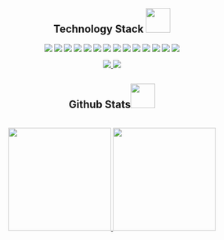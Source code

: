 <p align="center">

<h2 align="center">Technology Stack <img src="https://github.com/joaorodriguesz/joaorodriguesz/blob/main/images/laptop.gif" width="50"></h2>

<p align="center">
<img src="https://img.shields.io/badge/-java-E34A86?style=flat-square&logo=java"/>
<img src="https://img.shields.io/badge/-PHP-black?style=flat-square&logo=php"/>
<img src="https://img.shields.io/badge/-Nodejs-black?style=flat-square&logo=Node.js"/>
<img src="https://img.shields.io/badge/-JavaScript-black?style=flat-square&logo=javascript"/>
<img src="https://img.shields.io/badge/-TypeScript-black?style=flat-square&logo=typescript"/>
<img src="https://img.shields.io/badge/-HTML5-E34F26?style=flat-square&logo=html5&logoColor=white"/>
<img src="https://img.shields.io/badge/-CSS3-1572B6?style=flat-square&logo=css3"/>
<img src="https://img.shields.io/badge/-Bootstrap-563D7C?style=flat-square&logo=bootstrap"/>
<img src="https://img.shields.io/badge/-Angular-black?style=flat-square&logo=angular"/>
<img src="https://img.shields.io/badge/-MySQL-black?style=flat-square&logo=mysql"/>
<img src="https://img.shields.io/badge/-PostgreSQL-black?style=flat-square&logo=postgresql"/>
<img src="https://img.shields.io/badge/-MongoDB-black?style=flat-square&logo=mongodb"/>
<img src="https://img.shields.io/badge/-Git-black?style=flat-square&logo=git"/>
<img src="https://img.shields.io/badge/-GitHub-black?style=flat-square&logo=github"/>
</p>

<p align="center">
<!-- <img src="https://img.shields.io/badge/-ritik-purple?style=flat-square&logo=instagram&logoColor=white&link=https://www.instagram.com/pinkdogg307/"/> -->
<a href="mailto: joaopaulomoreirarodrigues@gmail.com@gmail.com">
 <img src="https://img.shields.io/badge/-joaopaulomoreirarodrigues@gmail.com-c14438?style=flat-square&logo=Gmail&logoColor=white&link=mailto:joaopaulomoreirarodrigues@gmail.com@gmail.com"/>
</a>
<a href="https://www.linkedin.com/in/jo%C3%A3o-paulo-m-rodrigues-236368209/">
 <img src="https://img.shields.io/badge/-joaorodriguesz-blue?style=flat-square&logo=Linkedin&logoColor=white&link=https://www.linkedin.com/in/jo%C3%A3o-paulo-m-rodrigues-236368209/"/>
</a>
</a>
</p>


<h2 align="center">
  Github Stats<img src="https://media.giphy.com/media/VgCDAzcKvsR6OM0uWg/giphy.gif" width="50">
</h2>
 
<br>
<div align="center">
  <a href="https://github.com/JoaoPauloMRodrigues">
  <img height="210em" src="https://github-readme-stats.vercel.app/api?username=joaorodriguesz&show_icons=true&theme=onedark&include_all_commits=true&count_private=true"/>
  <img height="210em" src="https://github-readme-stats.vercel.app/api/top-langs/?username=joaorodriguesz&layout=compact&langs_count=7&theme=onedark"/>
</div>
